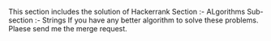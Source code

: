 This section includes the solution of Hackerrank Section :- ALgorithms Sub-section :- Strings If you have any better algorithm to solve these problems. Plaese send me the merge request.

